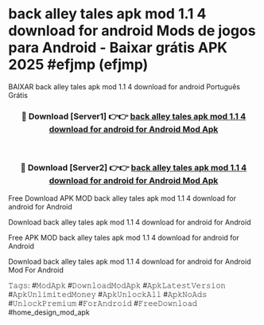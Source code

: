 # back alley tales apk mod 1.1 4 download for android Mods de jogos para Android - Baixar grátis APK 2025 #efjmp (efjmp)
BAIXAR back alley tales apk mod 1.1 4 download for android Português Grátis

<div align="center">
<h3>🔴 Download [Server1] 👉👉 <a href="https://apps.libra.edu.pl?title=back_alley_tales_apk_mod_1.1_4_download_for_android&ref=21FP2">back alley tales apk mod 1.1 4 download for android for Android Mod Apk</a></h3><br>

<h3>🔴 Download [Server2] 👉👉 <a href="https://apps.libra.edu.pl?title=back_alley_tales_apk_mod_1.1_4_download_for_android&ref=21FP2">back alley tales apk mod 1.1 4 download for android for Android Mod Apk</a></h3>
</div>


Free Download APK MOD back alley tales apk mod 1.1 4 download for android for Android

Download back alley tales apk mod 1.1 4 download for android for Android 

Free APK MOD back alley tales apk mod 1.1 4 download for android for Android 

Download back alley tales apk mod 1.1 4 download for android for Android Mod For Android

𝚃𝚊𝚐𝚜: #𝙼𝚘𝚍𝙰𝚙𝚔 #𝙳𝚘𝚠𝚗𝚕𝚘𝚊𝚍𝙼𝚘𝚍𝙰𝚙𝚔 #𝙰𝚙𝚔𝙻𝚊𝚝𝚎𝚜𝚝𝚅𝚎𝚛𝚜𝚒𝚘𝚗 #𝙰𝚙𝚔𝚄𝚗𝚕𝚒𝚖𝚒𝚝𝚎𝚍𝙼𝚘𝚗𝚎𝚢 #𝙰𝚙𝚔𝚄𝚗𝚕𝚘𝚌𝚔𝙰𝚕𝚕 #𝙰𝚙𝚔𝙽𝚘𝙰𝚍𝚜 #𝚄𝚗𝚕𝚘𝚌𝚔𝙿𝚛𝚎𝚖𝚒𝚞𝚖 #𝙵𝚘𝚛𝙰𝚗𝚍𝚛𝚘𝚒𝚍 #𝙵𝚛𝚎𝚎𝙳𝚘𝚠𝚗𝚕𝚘𝚊𝚍 #home_design_mod_apk
